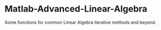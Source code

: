 # Matlab-Advanced-Linear-Algebra
Some functions for common Linear Algebra iterative methods and beyond. 
